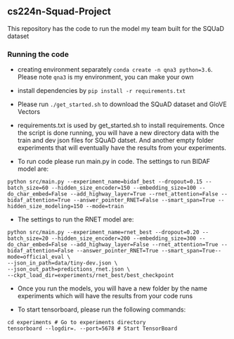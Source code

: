 ## cs224n-Squad-Project

This repository has the code to run the model my team built for the SQUaD dataset

### Running the code
* creating environment separately ```conda create -n qna3 python=3.6```. Please note ```qna3``` is my environment, you can make your own
* install dependencies by ```pip install -r requirements.txt```
* Please run ```./get_started.sh``` to download the SQuAD dataset and GloVE Vectors
* requirements.txt is used by get_started.sh to install requirements. Once the script is done running, you will have a new directory data with the train and dev json files for SQuAD datset. And another empty folder experiments that will eventually have the results from your experiments. 

* To run code please run main.py in code. The settings to run BIDAF model are:
```
python src/main.py --experiment_name=bidaf_best --dropout=0.15 --batch_size=60 --hidden_size_encoder=150 --embedding_size=100 --do_char_embed=False --add_highway_layer=True --rnet_attention=False --bidaf_attention=True --answer_pointer_RNET=False --smart_span=True --hidden_size_modeling=150 --mode=train
```

* The settings to run the RNET model are:

```
python src/main.py --experiment_name=rnet_best --dropout=0.20 --batch_size=20 --hidden_size_encoder=200 --embedding_size=300 --do_char_embed=False --add_highway_layer=False --rnet_attention=True --bidaf_attention=False --answer_pointer_RNET=True --smart_span=True--mode=official_eval \
--json_in_path=data/tiny-dev.json \
--json_out_path=predictions_rnet.json \
--ckpt_load_dir=experiments/rnet_best/best_checkpoint
```

* Once you run the models, you will have a new folder by the name experiments which will have the results from your code runs

* To start tensorboard, please run the following commands:
```
cd experiments # Go to experiments directory
tensorboard --logdir=. --port=5678 # Start TensorBoard
```
